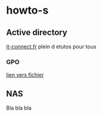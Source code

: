 # howto-s
## Active directory
[it-connect.fr](https://it-connect.fr) plein d etutos pour tous
### GPO
[lien vers fichier](https://www.google.fr)

## NAS
Bla bla bla
